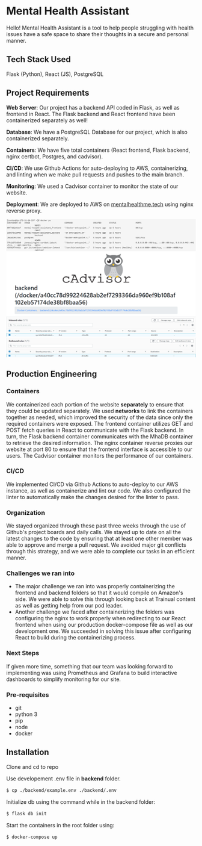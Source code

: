 # Mental Health Assistant

Hello! Mental Health Assistant is a tool to help people struggling with health issues have a safe space to share their thoughts in a secure and personal manner.

## Tech Stack Used

Flask (Python), React (JS), PostgreSQL

## Project Requirements

**Web Server**: Our project has a backend API coded in Flask, as well as frontend in React. The Flask backend and React frontend have been containerized separately as well!

**Database**: We have a PostgreSQL Database for our project, which is also containerized separately.

**Containers**: We have five total containers (React frontend, Flask backend, nginx certbot, Postgres, and cadvisor).

**CI/CD**: We use Github Actions for auto-deploying to AWS, containerizing, and linting when we make pull requests and pushes to the main branch.

**Monitoring**: We used a Cadvisor container to monitor the state of our website.

**Deployment**: We are deployed to AWS on [mentalhealthme.tech](https://mentalhealthme.tech/) using nginx reverse proxy.

![docker ps output](./img/docker-ps-output.png)
![monitoring](./img/cadvisor.png)
![aws inbound rules](./img/aws-inbound-rules.png)
![aws outbound rules](./img/aws-outbound-rules.png)

## Production Engineering

### **Containers**

We containerized each portion of the website **separately** to ensure that they could be updated separately. We used **networks** to link the containers together as needed, which improved the security of the data since only the required containers were exposed. The frontend container utilizes GET and POST fetch queries in React to communicate with the Flask backend. In turn, the Flask backend container communicates with the MhaDB container to retrieve the desired information. The nginx container reverse proxies our website at port 80 to ensure that the frontend interface is accessible to our users. The Cadvisor container monitors the performance of our containers.

### **CI/CD**

We implemented CI/CD via Github Actions to auto-deploy to our AWS instance, as well as containerize and lint our code. We also configured the linter to automatically make the changes desired for the linter to pass.

### **Organization**

We stayed organized through these past three weeks through the use of Github's project boards and daily calls. We stayed up to date on all the latest changes to the code by ensuring that at least one other member was able to approve and merge a pull request. We avoided major git conflicts through this strategy, and we were able to complete our tasks in an efficient manner.

### **Challenges we ran into**

- The major challenge we ran into was properly containerizing the frontend and backend folders so that it would compile on Amazon's side. We were able to solve this through looking back at Trainual content as well as getting help from our pod leader.
- Another challenge we faced after containerizing the folders was configuring the nginx to work properly when redirecting to our React frontend when using our production docker-compose file as well as our development one. We succeeded in solving this issue after configuring React to build during the containerizing process.

### **Next Steps**

If given more time, something that our team was looking forward to implementing was using Prometheus and Grafana to build interactive dashboards to simplify monitoring for our site.

### Pre-requisites

- git
- python 3
- pip
- node
- docker

## Installation

Clone and cd to repo

Use developement .env file in **backend** folder.

```bash
$ cp ./backend/example.env ./backend/.env
```

Initialize db using the command while in the backend folder:

```bash
$ flask db init
```

Start the containers in the root folder using:

```bash
$ docker-compose up
```
